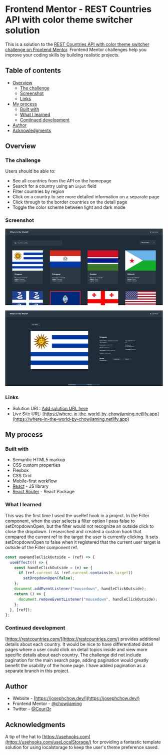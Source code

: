 # Frontend Mentor - REST Countries API with color theme switcher solution

This is a solution to the [REST Countries API with color theme switcher challenge on Frontend Mentor](https://www.frontendmentor.io/challenges/rest-countries-api-with-color-theme-switcher-5cacc469fec04111f7b848ca). Frontend Mentor challenges help you improve your coding skills by building realistic projects.

## Table of contents

- [Overview](#overview)
  - [The challenge](#the-challenge)
  - [Screenshot](#screenshot)
  - [Links](#links)
- [My process](#my-process)
  - [Built with](#built-with)
  - [What I learned](#what-i-learned)
  - [Continued development](#continued-development)
- [Author](#author)
- [Acknowledgments](#acknowledgments)

## Overview

### The challenge

Users should be able to:

- See all countries from the API on the homepage
- Search for a country using an `input` field
- Filter countries by region
- Click on a country to see more detailed information on a separate page
- Click through to the border countries on the detail page
- Toggle the color scheme between light and dark mode

### Screenshot

![](./public/images/home-screenshot.png)

![](./public/images/detail-screenshot.png)

### Links

- Solution URL: [Add solution URL here](https://your-solution-url.com)
- Live Site URL: [https://where-in-the-world-by-chowjiaming.netlify.app](https://where-in-the-world-by-chowjiaming.netlify.app)

## My process

### Built with

- Semantic HTML5 markup
- CSS custom properties
- Flexbox
- CSS Grid
- Mobile-first workflow
- [React](https://reactjs.org/) - JS library
- [React Router](https://reactrouter.com/) - React Package

### What I learned

This was the first time I used the useRef hook in a project. In the Filter component, when the user selects a filter option I pass false to setDropdownOpen, but the filter would not recognize an outside click to close the dropdown. I researched and created a custom hook that compared the current ref to the target the user is currently clicking. It sets setDropdownOpen to false when it registered that the current user target is outside of the Filter component ref. 

```js
const useHandleClickOutside = (ref) => {
  useEffect(() => {
    const handleClickOutside = (e) => {
      if (ref.current && !ref.current.contains(e.target))
        setDropdownOpen(false);
    };
    document.addEventListener("mousedown", handleClickOutside);
    return () => {
      document.removeEventListener("mousedown", handleClickOutside);
    };
  }, [ref]);
};
```

### Continued development

[https://restcountries.com/](https://restcountries.com/) provides additional details about each country. It would be nice to have differentiated detail pages where a user could click on detail topics inside and view more specific details about each country. The challenge did not include pagination for the main search page, adding pagination would greatly benefit the usability of the home page. I have added pagination as a separate branch in this project.

## Author

- Website - [https://josephchow.dev/](https://josephchow.dev/)
- Frontend Mentor - [@chowjiaming](https://www.frontendmentor.io/profile/chowjiaming)
- Twitter - [@Couri3r](https://twitter.com/Couri3r)

## Acknowledgments

A tip of the hat to [https://usehooks.com](https://usehooks.com/useLocalStorage/) for providing a fantastic template solution for using localstorage to keep the user's theme preference saved.
